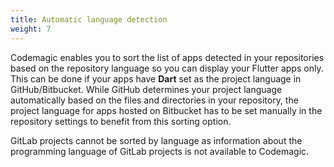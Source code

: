 ```yaml
---
title: Automatic language detection
weight: 7
---
```


Codemagic enables you to sort the list of apps detected in your repositories based on the repository language so you can display your Flutter apps only. This can be done if your apps have **Dart** set as the project language in GitHub/Bitbucket. While GitHub determines your project language automatically based on the files and directories in your repository, the project language for apps hosted on Bitbucket has to be set manually in the repository settings to benefit from this sorting option.

GitLab projects cannot be sorted by language as information about the programming language of GitLab projects is not available to Codemagic.
